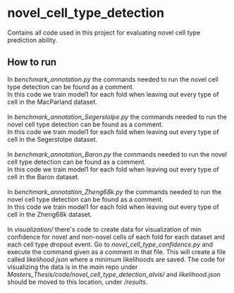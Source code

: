 # novel_cell_type_detection
Contains all code used in this project for evaluating novel cell type prediction ability.

## How to run
In *benchmark_annotation.py* the commands needed to run the novel cell type detection can be found as a comment. <br> 
In this code we train model1 for each fold when leaving out every type of cell in the MacParland dataset. <br><br>
In *benchmark_annotation_Segerstolpe.py* the commands needed to run the novel cell type detection can be found as a comment. <br> 
In this code we train model1 for each fold when leaving out every type of cell in the Segerstolpe dataset. <br><br>
In *benchmark_annotation_Baron.py* the commands needed to run the novel cell type detection can be found as a comment. <br> 
In this code we train model1 for each fold when leaving out every type of cell in the Baron dataset. <br><br>
In *benchmark_annotation_Zheng68k.py* the commands needed to run the novel cell type detection can be found as a comment. <br> 
In this code we train model1 for each fold when leaving out every type of cell in the Zheng68k dataset. <br><br>
In *visualization/* there's code to create data for visualization of min confidence for novel and non-novel cells of each fold for each dataset and each cell type dropout event. Go to *novel_cell_type_confidence.py* and execute the command given as a comment in that file. This will create a file called *likelihood.json* where a minimum likelihoods are saved. The code for visualizing the data is in the *main* repo under *Masters_Thesis/code/novel_cell_type_detection_alvis/* and *likelihood.json*  should be moved to this location, under */results*.